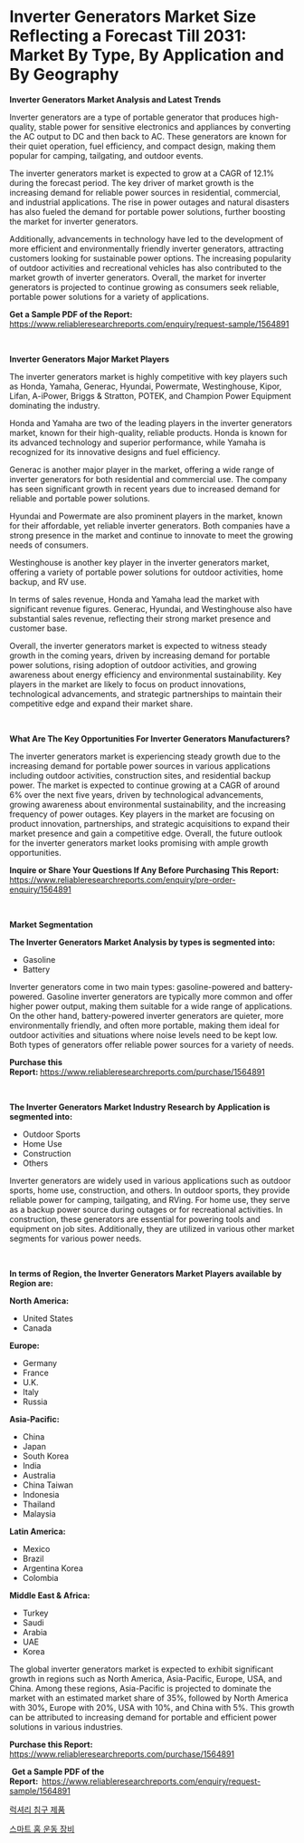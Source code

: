 <p><h1>Inverter Generators Market Size Reflecting a Forecast Till 2031: Market By Type, By Application and By Geography</h1></p><p><strong>Inverter Generators Market Analysis and Latest Trends</strong></p>
<p><p>Inverter generators are a type of portable generator that produces high-quality, stable power for sensitive electronics and appliances by converting the AC output to DC and then back to AC. These generators are known for their quiet operation, fuel efficiency, and compact design, making them popular for camping, tailgating, and outdoor events.</p><p>The inverter generators market is expected to grow at a CAGR of 12.1% during the forecast period. The key driver of market growth is the increasing demand for reliable power sources in residential, commercial, and industrial applications. The rise in power outages and natural disasters has also fueled the demand for portable power solutions, further boosting the market for inverter generators.</p><p>Additionally, advancements in technology have led to the development of more efficient and environmentally friendly inverter generators, attracting customers looking for sustainable power options. The increasing popularity of outdoor activities and recreational vehicles has also contributed to the market growth of inverter generators. Overall, the market for inverter generators is projected to continue growing as consumers seek reliable, portable power solutions for a variety of applications.</p></p>
<p><strong>Get a Sample PDF of the Report:&nbsp;</strong> <a href="https://www.reliableresearchreports.com/enquiry/request-sample/1564891">https://www.reliableresearchreports.com/enquiry/request-sample/1564891</a></p>
<p>&nbsp;</p>
<p><strong>Inverter Generators Major Market Players</strong></p>
<p><p>The inverter generators market is highly competitive with key players such as Honda, Yamaha, Generac, Hyundai, Powermate, Westinghouse, Kipor, Lifan, A-iPower, Briggs & Stratton, POTEK, and Champion Power Equipment dominating the industry. </p><p>Honda and Yamaha are two of the leading players in the inverter generators market, known for their high-quality, reliable products. Honda is known for its advanced technology and superior performance, while Yamaha is recognized for its innovative designs and fuel efficiency.</p><p>Generac is another major player in the market, offering a wide range of inverter generators for both residential and commercial use. The company has seen significant growth in recent years due to increased demand for reliable and portable power solutions.</p><p>Hyundai and Powermate are also prominent players in the market, known for their affordable, yet reliable inverter generators. Both companies have a strong presence in the market and continue to innovate to meet the growing needs of consumers.</p><p>Westinghouse is another key player in the inverter generators market, offering a variety of portable power solutions for outdoor activities, home backup, and RV use.</p><p>In terms of sales revenue, Honda and Yamaha lead the market with significant revenue figures. Generac, Hyundai, and Westinghouse also have substantial sales revenue, reflecting their strong market presence and customer base.</p><p>Overall, the inverter generators market is expected to witness steady growth in the coming years, driven by increasing demand for portable power solutions, rising adoption of outdoor activities, and growing awareness about energy efficiency and environmental sustainability. Key players in the market are likely to focus on product innovations, technological advancements, and strategic partnerships to maintain their competitive edge and expand their market share.</p></p>
<p>&nbsp;</p>
<p><strong>What Are The Key Opportunities For Inverter Generators Manufacturers?</strong></p>
<p><p>The inverter generators market is experiencing steady growth due to the increasing demand for portable power sources in various applications including outdoor activities, construction sites, and residential backup power. The market is expected to continue growing at a CAGR of around 6% over the next five years, driven by technological advancements, growing awareness about environmental sustainability, and the increasing frequency of power outages. Key players in the market are focusing on product innovation, partnerships, and strategic acquisitions to expand their market presence and gain a competitive edge. Overall, the future outlook for the inverter generators market looks promising with ample growth opportunities.</p></p>
<p><strong>Inquire or Share Your Questions If Any Before Purchasing This Report:</strong> <a href="https://www.reliableresearchreports.com/enquiry/pre-order-enquiry/1564891">https://www.reliableresearchreports.com/enquiry/pre-order-enquiry/1564891</a></p>
<p>&nbsp;</p>
<p><strong>Market Segmentation</strong></p>
<p><strong>The Inverter Generators Market Analysis by types is segmented into:</strong></p>
<p><ul><li>Gasoline</li><li>Battery</li></ul></p>
<p><p>Inverter generators come in two main types: gasoline-powered and battery-powered. Gasoline inverter generators are typically more common and offer higher power output, making them suitable for a wide range of applications. On the other hand, battery-powered inverter generators are quieter, more environmentally friendly, and often more portable, making them ideal for outdoor activities and situations where noise levels need to be kept low. Both types of generators offer reliable power sources for a variety of needs.</p></p>
<p><strong>Purchase this Report:&nbsp;</strong><a href="https://www.reliableresearchreports.com/purchase/1564891">https://www.reliableresearchreports.com/purchase/1564891</a></p>
<p>&nbsp;</p>
<p><strong>The Inverter Generators Market Industry Research by Application is segmented into:</strong></p>
<p><ul><li>Outdoor Sports</li><li>Home Use</li><li>Construction</li><li>Others</li></ul></p>
<p><p>Inverter generators are widely used in various applications such as outdoor sports, home use, construction, and others. In outdoor sports, they provide reliable power for camping, tailgating, and RVing. For home use, they serve as a backup power source during outages or for recreational activities. In construction, these generators are essential for powering tools and equipment on job sites. Additionally, they are utilized in various other market segments for various power needs.</p></p>
<p>&nbsp;</p>
<p><strong>In terms of Region, the Inverter Generators Market Players available by Region are:</strong></p>
<p>
    <p> <strong> North America: </strong>
        <ul>
            <li>United States</li>
            <li>Canada</li>
        </ul>
        </p> 
    <p> <strong> Europe: </strong>
        <ul>
            <li>Germany</li>
            <li>France</li>
            <li>U.K.</li>
            <li>Italy</li>
            <li>Russia</li>
        </ul>
        </p> 
    <p> <strong> Asia-Pacific: </strong>
        <ul>
            <li>China</li>
            <li>Japan</li>
            <li>South Korea</li>
            <li>India</li>
            <li>Australia</li>
            <li>China Taiwan</li>
            <li>Indonesia</li>
            <li>Thailand</li>
            <li>Malaysia</li>
        </ul>
        </p> 
    <p> <strong> Latin America: </strong>
        <ul>
            <li>Mexico</li>
            <li>Brazil</li>
            <li>Argentina Korea</li>
            <li>Colombia</li>
        </ul>
        </p> 
    <p> <strong> Middle East & Africa: </strong>
        <ul>
            <li>Turkey</li>
            <li>Saudi</li>
            <li>Arabia</li>
            <li>UAE</li>
            <li>Korea</li>
        </ul>
    </p>
    </p>
<p><p>The global inverter generators market is expected to exhibit significant growth in regions such as North America, Asia-Pacific, Europe, USA, and China. Among these regions, Asia-Pacific is projected to dominate the market with an estimated market share of 35%, followed by North America with 30%, Europe with 20%, USA with 10%, and China with 5%. This growth can be attributed to increasing demand for portable and efficient power solutions in various industries.</p></p>
<p><strong>Purchase this Report: </strong><a href="https://www.reliableresearchreports.com/purchase/1564891">https://www.reliableresearchreports.com/purchase/1564891</a></p>
<p>&nbsp;<strong>Get a Sample PDF of the Report:&nbsp;&nbsp;</strong><a href="https://www.reliableresearchreports.com/enquiry/request-sample/1564891">https://www.reliableresearchreports.com/enquiry/request-sample/1564891</a></p>
<p><strong></strong></p>
<p><p><a href="https://github.com/CliftonFisher9067/Market-Research-Report-List-1/blob/main/583259215355.md">럭셔리 침구 제품</a></p><p><a href="https://github.com/fernandotryO5lson96765/Market-Research-Report-List-1/blob/main/755890015356.md">스마트 홈 운동 장비</a></p></p>